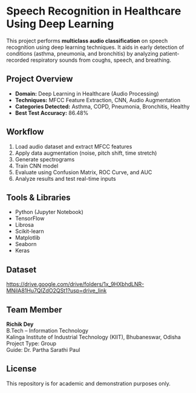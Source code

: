 # Speech Recognition in Healthcare Using Deep Learning

This project performs **multiclass audio classification** on speech recognition using deep learning techniques. It aids in early detection of conditions (asthma, pneumonia, and bronchitis) by analyzing patient-recorded respiratory sounds from coughs, speech, and breathing.

## Project Overview

- **Domain:** Deep Learning in Healthcare (Audio Processing)
- **Techniques:** MFCC Feature Extraction, CNN, Audio Augmentation
- **Categories Detected:** Asthma, COPD, Pneumonia, Bronchitis, Healthy
- **Best Test Accuracy:** 86.48%
  
## Workflow

1. Load audio dataset and extract MFCC features  
2. Apply data augmentation (noise, pitch shift, time stretch)  
3. Generate spectrograms  
4. Train CNN model  
5. Evaluate using Confusion Matrix, ROC Curve, and AUC  
6. Analyze results and test real-time inputs

## Tools & Libraries

- Python (Jupyter Notebook)
- TensorFlow
- Librosa
- Scikit-learn
- Matplotlib
- Seaborn
- Keras

## Dataset
https://drive.google.com/drive/folders/1x_9HXbhdLNR-MNilA81Hu7QIZdO2QSt1?usp=drive_link  

## Team Member

**Richik Dey**    
B.Tech – Information Technology  
Kalinga Institute of Industrial Technology (KIIT), Bhubaneswar, Odisha    
Project Type: Group  
Guide: Dr. Partha Sarathi Paul  

## License

This repository is for academic and demonstration purposes only. 
